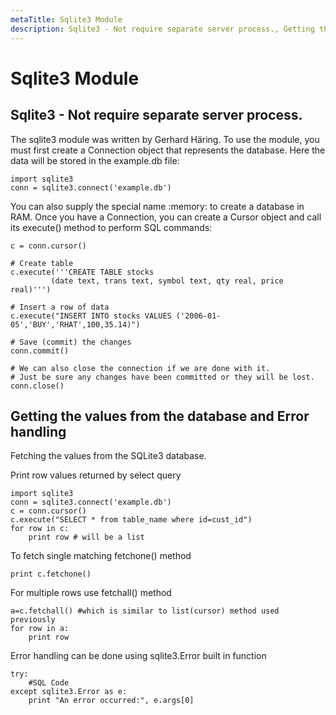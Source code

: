```yaml
---
metaTitle: Sqlite3 Module
description: Sqlite3 - Not require separate server process., Getting the values from the database and Error handling
---
```


# Sqlite3 Module



## Sqlite3 - Not require separate server process.


The sqlite3 module was written by Gerhard Häring. To use the module, you must first create a Connection object that represents the database. Here the data will be stored in the example.db file:

```
import sqlite3
conn = sqlite3.connect('example.db')

```

You can also supply the special name :memory: to create a database in RAM. Once you have a Connection, you can create a Cursor object and call its execute() method to perform SQL commands:

```
c = conn.cursor()

# Create table
c.execute('''CREATE TABLE stocks
         (date text, trans text, symbol text, qty real, price real)''')

# Insert a row of data
c.execute("INSERT INTO stocks VALUES ('2006-01-05','BUY','RHAT',100,35.14)")

# Save (commit) the changes
conn.commit()

# We can also close the connection if we are done with it.
# Just be sure any changes have been committed or they will be lost.
conn.close()

```



## Getting the values from the database and Error handling


Fetching the values from the SQLite3 database.

Print row values returned by select query

```
import sqlite3
conn = sqlite3.connect('example.db')
c = conn.cursor()
c.execute("SELECT * from table_name where id=cust_id")
for row in c:
    print row # will be a list

```

To fetch single matching fetchone() method

```
print c.fetchone()

```

For multiple rows use fetchall() method

```
a=c.fetchall() #which is similar to list(cursor) method used previously
for row in a:
    print row

```

Error handling can be done using sqlite3.Error built in function

```
try:
    #SQL Code
except sqlite3.Error as e:
    print "An error occurred:", e.args[0]

```

